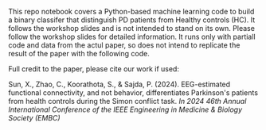 This repo notebook covers a Python-based machine learning code to build a binary classifer that distinguish PD patients from Healthy controls (HC). It follows the workshop slides and is not intended to stand on its own. Please follow the workshop slides for detailed information. It runs only with partiall code and data from the actul paper, so does not intend to replicate the result of the paper with the following code.

Full credit to the paper, please cite our work if used:

Sun, X., Zhao, C., Koorathota, S., & Sajda, P. (2024). EEG-estimated functional connectivity, and not behavior, differentiates Parkinson's patients from health controls during the Simon conflict task. <i>In 2024 46th Annual International Conference of the IEEE Engineering in Medicine & Biology Society (EMBC)</i>

